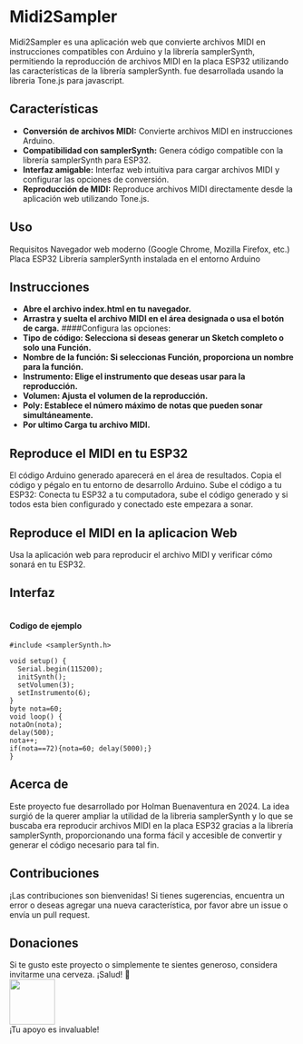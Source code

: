 # Midi2Sampler
Midi2Sampler es una aplicación web que convierte archivos MIDI en instrucciones compatibles con Arduino y la librería samplerSynth, permitiendo la reproducción de archivos MIDI en la placa ESP32 utilizando las características de la librería samplerSynth.
fue desarrollada usando la libreria Tone.js para javascript.

## Características
* <b>Conversión de archivos MIDI:</b> Convierte archivos MIDI en instrucciones Arduino.
* <b>Compatibilidad con samplerSynth:</b> Genera código compatible con la librería samplerSynth para ESP32.
* <b>Interfaz amigable:</b> Interfaz web intuitiva para cargar archivos MIDI y configurar las opciones de conversión.
* <b> Reproducción de MIDI:</b> Reproduce archivos MIDI directamente desde la aplicación web utilizando Tone.js.
  
## Uso
Requisitos
Navegador web moderno (Google Chrome, Mozilla Firefox, etc.)
Placa ESP32
Librería samplerSynth instalada en el entorno Arduino

## Instrucciones
* <b>Abre el archivo index.html en tu navegador.</b>
* <b>Arrastra y suelta el archivo MIDI en el área designada o usa el botón de carga.</b>
####Configura las opciones:
* <b>Tipo de código: Selecciona si deseas generar un Sketch completo o solo una Función.</b>
* <b>Nombre de la función: Si seleccionas Función, proporciona un nombre para la función.</b>
* <b>Instrumento: Elige el instrumento que deseas usar para la reproducción.</b>
* <b>Volumen: Ajusta el volumen de la reproducción.</b>
* <b>Poly: Establece el número máximo de notas que pueden sonar simultáneamente.</b>
* <b>Por ultimo Carga tu archivo MIDI.</b>

## Reproduce el MIDI en tu ESP32
El código Arduino generado aparecerá en el área de resultados.
Copia el código y pégalo en tu entorno de desarrollo Arduino.
Sube el código a tu ESP32:
Conecta tu ESP32 a tu computadora, sube el código generado y si todos esta bien configurado y conectado este empezara a sonar.

## Reproduce el MIDI en la aplicacion Web
Usa la aplicación web para reproducir el archivo MIDI y verificar cómo sonará en tu ESP32.

## Interfaz 
<img src='https://svgshare.com/i/16Rz.svg' title='' />

#### Codigo de ejemplo
```
#include <samplerSynth.h>

void setup() {
  Serial.begin(115200);
  initSynth();
  setVolumen(3);
  setInstrumento(6);
}
byte nota=60;
void loop() {
notaOn(nota);
delay(500);
nota++;
if(nota==72){nota=60; delay(5000);}   
}
```

## Acerca de
Este proyecto fue desarrollado por Holman Buenaventura en 2024. La idea surgió de la querer ampliar la utilidad de la libreria samplerSynth y lo que se buscaba era reproducir archivos MIDI en la placa ESP32
gracias a la librería samplerSynth, proporcionando una forma fácil y accesible de convertir y generar el código necesario para tal fin.

## Contribuciones
¡Las contribuciones son bienvenidas! Si tienes sugerencias, encuentra un error o deseas agregar una nueva característica, por favor abre un issue o envía un pull request.

## Donaciones
Si te gusto este proyecto o simplemente te sientes generoso, considera invitarme una cerveza. ¡Salud! :beers:<br/>
<a href="https://www.paypal.com/donate/?business=T8UBSMVJ2QT9Y&no_recurring=0&item_name=%C2%A1Gracias+por+tu+apoyo%21%0ATu+donaci%C3%B3n+es+de+gran+ayuda+y+es+un+incentivo+para+seguir+mejorando.&currency_code=USD"><img src="https://www.paypalobjects.com/digitalassets/c/website/marketing/latam/mx/accept-payments-online/icons/img_btn-donate2x.png" height="80"></a><br/>
¡Tu apoyo es invaluable!

